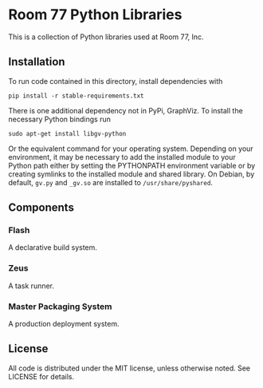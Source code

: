 # Room 77 Python Libraries
This is a collection of Python libraries used at Room 77, Inc.

## Installation
To run code contained in this directory, install dependencies with

    pip install -r stable-requirements.txt

There is one additional dependency not in PyPi, GraphViz. To install the necessary Python bindings run

    sudo apt-get install libgv-python

Or the equivalent command for your operating system. Depending on your environment, it may be necessary to add the installed module to your Python path either by setting the PYTHONPATH environment variable or by creating symlinks to the installed module and shared library. On Debian, by default, `gv.py` and `_gv.so` are installed to `/usr/share/pyshared`.

## Components

### Flash
A declarative build system.

### Zeus
A task runner.

### Master Packaging System
A production deployment system.

## License
All code is distributed under the MIT license, unless otherwise noted. See LICENSE for details.